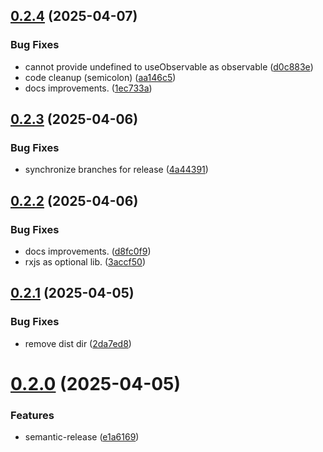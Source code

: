 ## [0.2.4](https://github.com/AndreyShashlovDev/flexdi/compare/0.2.3...0.2.4) (2025-04-07)


### Bug Fixes

* cannot provide undefined to useObservable as observable ([d0c883e](https://github.com/AndreyShashlovDev/flexdi/commit/d0c883e3136c94c430330fbd2aa83e3a003c64c9))
* code cleanup (semicolon) ([aa146c5](https://github.com/AndreyShashlovDev/flexdi/commit/aa146c5db4d3bcea7f26a65148f5b1fbfcab2dbc))
* docs improvements. ([1ec733a](https://github.com/AndreyShashlovDev/flexdi/commit/1ec733a18183c61966ef818d5a48d8a5ddf447c1))

## [0.2.3](https://github.com/AndreyShashlovDev/flexdi/compare/0.2.2...0.2.3) (2025-04-06)


### Bug Fixes

* synchronize branches for release ([4a44391](https://github.com/AndreyShashlovDev/flexdi/commit/4a44391edbfbbd3238c9ec2f41dd1a12b6de178e))

## [0.2.2](https://github.com/AndreyShashlovDev/flexdi/compare/0.2.1...0.2.2) (2025-04-06)


### Bug Fixes

* docs improvements. ([d8fc0f9](https://github.com/AndreyShashlovDev/flexdi/commit/d8fc0f9dd6a0b192ff2750290af8315f02466ba8))
* rxjs as optional lib. ([3accf50](https://github.com/AndreyShashlovDev/flexdi/commit/3accf50ab2ec24c3b216882fc4ac2c922edc390a))

## [0.2.1](https://github.com/AndreyShashlovDev/flexdi/compare/0.2.0...0.2.1) (2025-04-05)


### Bug Fixes

* remove dist dir ([2da7ed8](https://github.com/AndreyShashlovDev/flexdi/commit/2da7ed8a1abbd9f45ac02f0895ad931be6c4fae0))

# [0.2.0](https://github.com/AndreyShashlovDev/flexdi/compare/v0.1.0...0.2.0) (2025-04-05)


### Features

* semantic-release ([e1a6169](https://github.com/AndreyShashlovDev/flexdi/commit/e1a61694e1d3ffd9e3b82bde2fdbdf773cd6d0c7))
